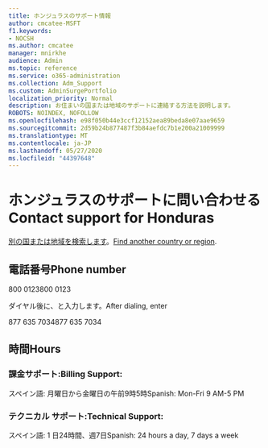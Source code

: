 ```yaml
---
title: ホンジュラスのサポート情報
author: cmcatee-MSFT
f1.keywords:
- NOCSH
ms.author: cmcatee
manager: mnirkhe
audience: Admin
ms.topic: reference
ms.service: o365-administration
ms.collection: Adm_Support
ms.custom: AdminSurgePortfolio
localization_priority: Normal
description: お住まいの国または地域のサポートに連絡する方法を説明します。
ROBOTS: NOINDEX, NOFOLLOW
ms.openlocfilehash: e98f050b44e3ccf12152aea89beda8e07aae9659
ms.sourcegitcommit: 2d59b24b877487f3b84aefdc7b1e200a21009999
ms.translationtype: MT
ms.contentlocale: ja-JP
ms.lasthandoff: 05/27/2020
ms.locfileid: "44397648"
---
```

# <a name="contact-support-for-honduras"></a><span data-ttu-id="f32b3-103">ホンジュラスのサポートに問い合わせる</span><span class="sxs-lookup"><span data-stu-id="f32b3-103">Contact support for Honduras</span></span>

<span data-ttu-id="f32b3-104">[別の国または地域を検索します](../contact-support-for-business-products.md)。</span><span class="sxs-lookup"><span data-stu-id="f32b3-104">[Find another country or region](../contact-support-for-business-products.md).</span></span>

## <a name="phone-number"></a><span data-ttu-id="f32b3-105">電話番号</span><span class="sxs-lookup"><span data-stu-id="f32b3-105">Phone number</span></span>
<span data-ttu-id="f32b3-106">800 0123</span><span class="sxs-lookup"><span data-stu-id="f32b3-106">800 0123</span></span>

<span data-ttu-id="f32b3-107">ダイヤル後に、と入力します。</span><span class="sxs-lookup"><span data-stu-id="f32b3-107">After dialing, enter</span></span>

<span data-ttu-id="f32b3-108">877 635 7034</span><span class="sxs-lookup"><span data-stu-id="f32b3-108">877 635 7034</span></span>

## <a name="hours"></a><span data-ttu-id="f32b3-109">時間</span><span class="sxs-lookup"><span data-stu-id="f32b3-109">Hours</span></span>
### <a name="billing-support"></a><span data-ttu-id="f32b3-110">課金サポート:</span><span class="sxs-lookup"><span data-stu-id="f32b3-110">Billing Support:</span></span>

<span data-ttu-id="f32b3-111">スペイン語: 月曜日から金曜日の午前9時5時</span><span class="sxs-lookup"><span data-stu-id="f32b3-111">Spanish: Mon-Fri 9 AM-5 PM</span></span>

### <a name="technical-support"></a><span data-ttu-id="f32b3-112">テクニカル サポート:</span><span class="sxs-lookup"><span data-stu-id="f32b3-112">Technical Support:</span></span>

<span data-ttu-id="f32b3-113">スペイン語: 1 日24時間、週7日</span><span class="sxs-lookup"><span data-stu-id="f32b3-113">Spanish: 24 hours a day, 7 days a week</span></span>
